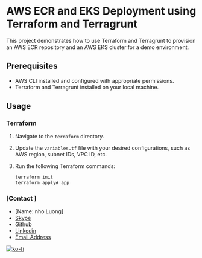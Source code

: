 # AWS ECR and EKS Deployment using Terraform and Terragrunt

This project demonstrates how to use Terraform and Terragrunt to provision an AWS ECR repository and an AWS EKS cluster for a demo environment.

## Prerequisites

- AWS CLI installed and configured with appropriate permissions.
- Terraform and Terragrunt installed on your local machine.

## Usage

### Terraform

1. Navigate to the `terraform` directory.

2. Update the `variables.tf` file with your desired configurations, such as AWS region, subnet IDs, VPC ID, etc.

3. Run the following Terraform commands:

   ```bash
   terraform init
   terraform apply# app

### [Contact ]
* [Name: nho Luong]
* [Skype](luongutnho_skype)
* [Github](https://github.com/nholuongut/)
* [Linkedin](https://www.linkedin.com/in/nholuong/)
* [Email Address](luongutnho@hotmail.com) 

[![ko-fi](https://ko-fi.com/img/githubbutton_sm.svg)](https://ko-fi.com/nholuong)
